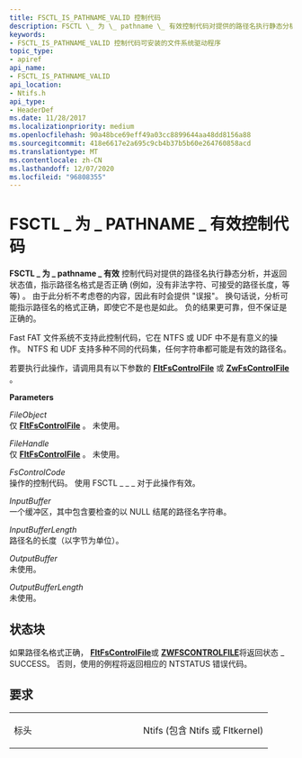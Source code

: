 ```yaml
---
title: FSCTL_IS_PATHNAME_VALID 控制代码
description: FSCTL \_ 为 \_ pathname \_ 有效控制代码对提供的路径名执行静态分析，并返回状态值，指示路径名格式是否正确 (例如，没有非法字符、可接受的路径长度，等等) 。
keywords:
- FSCTL_IS_PATHNAME_VALID 控制代码可安装的文件系统驱动程序
topic_type:
- apiref
api_name:
- FSCTL_IS_PATHNAME_VALID
api_location:
- Ntifs.h
api_type:
- HeaderDef
ms.date: 11/28/2017
ms.localizationpriority: medium
ms.openlocfilehash: 90a48bce69eff49a03cc8899644aa48dd8156a88
ms.sourcegitcommit: 418e6617e2a695c9cb4b37b5b60e264760858acd
ms.translationtype: MT
ms.contentlocale: zh-CN
ms.lasthandoff: 12/07/2020
ms.locfileid: "96808355"
---
```

# <a name="fsctl_is_pathname_valid-control-code"></a>FSCTL \_ 为 \_ PATHNAME \_ 有效控制代码


**FSCTL \_ 为 \_ pathname \_ 有效** 控制代码对提供的路径名执行静态分析，并返回状态值，指示路径名格式是否正确 (例如，没有非法字符、可接受的路径长度，等等) 。 由于此分析不考虑卷的内容，因此有时会提供 "误报"。 换句话说，分析可能指示路径名的格式正确，即使它不是也是如此。 负的结果更可靠，但不保证是正确的。

Fast FAT 文件系统不支持此控制代码，它在 NTFS 或 UDF 中不是有意义的操作。 NTFS 和 UDF 支持多种不同的代码集，任何字符串都可能是有效的路径名。

若要执行此操作，请调用具有以下参数的 [**FltFsControlFile**](/windows-hardware/drivers/ddi/fltkernel/nf-fltkernel-fltfscontrolfile) 或 [**ZwFsControlFile**](/previous-versions/ff566462(v=vs.85)) 。

**Parameters**

<a href="" id="fileobject"></a>*FileObject*  
仅 [**FltFsControlFile**](/windows-hardware/drivers/ddi/fltkernel/nf-fltkernel-fltfscontrolfile) 。 未使用。

<a href="" id="filehandle"></a>*FileHandle*  
仅 [**FltFsControlFile**](/windows-hardware/drivers/ddi/fltkernel/nf-fltkernel-fltfscontrolfile) 。 未使用。

<a href="" id="fscontrolcode"></a>*FsControlCode*  
操作的控制代码。 使用 FSCTL \_ \_ \_ 对于此操作有效。

<a href="" id="inputbuffer"></a>*InputBuffer*  
一个缓冲区，其中包含要检查的以 NULL 结尾的路径名字符串。

<a href="" id="inputbufferlength"></a>*InputBufferLength*  
路径名的长度（以字节为单位）。

<a href="" id="outputbuffer"></a>*OutputBuffer*  
未使用。

<a href="" id="outputbufferlength"></a>*OutputBufferLength*  
未使用。

<a name="status-block"></a>状态块
------------

如果路径名格式正确， [**FltFsControlFile**](/windows-hardware/drivers/ddi/fltkernel/nf-fltkernel-fltfscontrolfile)或 [**ZWFSCONTROLFILE**](/previous-versions/ff566462(v=vs.85))将返回状态 \_ SUCCESS。 否则，使用的例程将返回相应的 NTSTATUS 错误代码。

<a name="requirements"></a>要求
------------

<table>
<colgroup>
<col width="50%" />
<col width="50%" />
</colgroup>
<tbody>
<tr class="odd">
<td align="left"><p>标头</p></td>
<td align="left">Ntifs (包含 Ntifs 或 Fltkernel) </td>
</tr>
</tbody>
</table>

 

